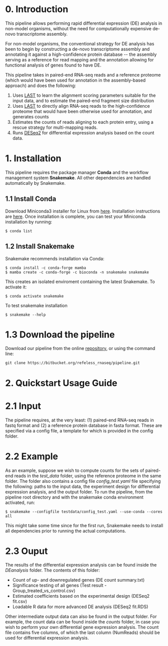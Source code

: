 # 0. Introduction
This pipeline allows performing rapid differential expression (DE) analysis in non-model organisms, without the need for computationally expensive de-novo transcriptome assembly. 

For non-model organisms, the conventional strategy for DE analysis has been to begin by constructing a de-novo transcriptome assembly and annotating it against a high-confidence protein database -- the assembly serving as a reference for read mapping and the annotation allowing for functional analysis of genes found to have DE. 

This pipeline takes in paired-end RNA-seq reads and a reference proteome (which would have been used for annotation in the assembly-based approach) and does the following:

1. Uses [LAST](http://last.cbrc.jp) to learn the alignment scoring parameters suitable for the input data, and to estimate the paired-end fragment size distribution
2. Uses [LAST](http://last.cbrc.jp) to directly align RNA-seq reads to the high-confidence proteome that would have been otherwise used for annotation, and generates counts
3. Estimates the counts of reads aligning to each protein entry, using a rescue strategy for multi-mapping reads.
4. Runs [DESeq2](https://bioconductor.org/packages/release/bioc/html/DESeq2.html) for differential expression analysis based on the count data.

# 1. Installation
This pipeline requires the package manager **Conda** and the workflow management system **Snakemake**.
All other dependencies are handled automatically by Snakemake.
## 1.1 Install Conda 
Download Miniconda3  installer for Linux from  [here](https://docs.conda.io/en/latest/miniconda.html#linux-installers).
Installation instructions are [here](https://conda.io/projects/conda/en/latest/user-guide/install/linux.html).
Once installation is complete, you can test your Miniconda installation by running:
```
$ conda list
```
## 1.2 Install Snakemake
Snakemake recommends installation via Conda:
```
$ conda install -c conda-forge mamba
$ mamba create -c conda-forge -c bioconda -n snakemake snakemake
```
This creates an isolated enviroment containing the latest Snakemake. To activate it:
```
$ conda activate snakemake
```
To test snakemake installation 
```
$ snakemake --help
```
# 1.3 Download the pipeline
Download our pipeline from the online [repository](https://bitbucket.org/refeless_rnaseq/pipeline), or using the command line:
```
git clone https://bitbucket.org/refeless_rnaseq/pipeline.git
```
# 2. Quickstart Usage Guide

# 2.1 Input
The pipeline requires, at the very least: (1) paired-end RNA-seq reads in fastq format and (2) a reference protein database in fasta format. 
These are specified via a config file, a template for which is provided in the config folder.

# 2.2 Example
As an example, suppose we wish to compute counts for the sets of paired-end reads in the *test_data* folder, using the reference proteome in the same folder. 
The folder also contains a config file *config_test.yaml* file specifying the following: paths to the input data, the experiment design for differential expression analysis, and the output folder.
To run the pipeline, from the pipeline root directory and with the snakemake conda environment activated, run:
```
$ snakemake --configfile testdata/config_test.yaml --use-conda --cores all 
```
This might take some time since for the first run, Snakemake needs to install all dependencies prior to running the actual computations.
# 2.3 Ouput
The results of the differential expression analysis can be found inside the *DEanalysis* folder. The contents of this folder:

+ Count of up- and downregulated genes (DE count summary.txt)
+ Significance testing of all genes (Test result - Group_treated_vs_control.csv)
+ Estimated coefficients based on the experimental design (DESeq2 fit.csv)
+ Loadable R data for more advanced DE analysis (DESeq2 fit.RDS)

Other intermediate output data can also be found in the output folder.  For example, the count data can be found inside the *counts* folder, in case you wish to perform your own differential gene expression analysis.
The count file contains five columns, of which the last column (NumReads) should be used for differential expression analysis. 


